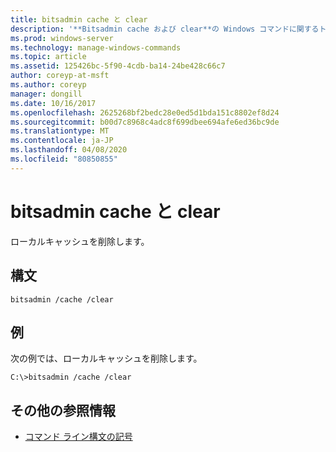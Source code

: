 ```yaml
---
title: bitsadmin cache と clear
description: '**Bitsadmin cache および clear**の Windows コマンドに関するトピックでは、ローカルキャッシュを削除します。'
ms.prod: windows-server
ms.technology: manage-windows-commands
ms.topic: article
ms.assetid: 125426bc-5f90-4cdb-ba14-24be428c66c7
author: coreyp-at-msft
ms.author: coreyp
manager: dongill
ms.date: 10/16/2017
ms.openlocfilehash: 2625268bf2bedc28e0ed5d1bda151c8802ef8d24
ms.sourcegitcommit: b00d7c8968c4adc8f699dbee694afe6ed36bc9de
ms.translationtype: MT
ms.contentlocale: ja-JP
ms.lasthandoff: 04/08/2020
ms.locfileid: "80850855"
---
```

# <a name="bitsadmin-cache-and-clear"></a>bitsadmin cache と clear

ローカルキャッシュを削除します。

## <a name="syntax"></a>構文

```
bitsadmin /cache /clear
```

## <a name="examples"></a><a name=BKMK_examples></a>例

次の例では、ローカルキャッシュを削除します。

```
C:\>bitsadmin /cache /clear
```

## <a name="additional-references"></a>その他の参照情報

- [コマンド ライン構文の記号](command-line-syntax-key.md)